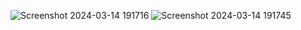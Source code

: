 ![Screenshot 2024-03-14 191716](https://github.com/Amisha0971/DASHBOARD-ANDROID/assets/136344215/69534244-0f04-4295-b7b9-e7c32aa883d7)
![Screenshot 2024-03-14 191745](https://github.com/Amisha0971/DASHBOARD-ANDROID/assets/136344215/4a04cc1d-30e8-4f9d-988d-5a05a377e904)
